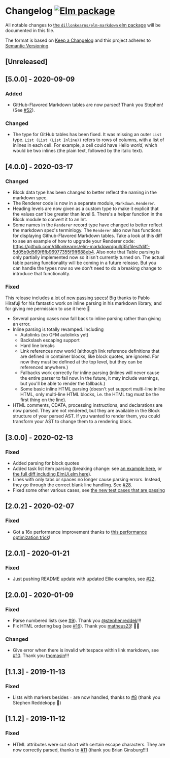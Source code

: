 # Changelog [![Elm package](https://img.shields.io/elm-package/v/dillonkearns/elm-markdown.svg)](https://package.elm-lang.org/packages/dillonkearns/elm-markdown/latest/)

All notable changes to
[the `dillonkearns/elm-markdown` elm package](http://package.elm-lang.org/packages/dillonkearns/elm-markdown/latest)
will be documented in this file.

The format is based on [Keep a Changelog](http://keepachangelog.com/en/1.0.0/)
and this project adheres to [Semantic Versioning](http://semver.org/spec/v2.0.0.html).

## [Unreleased]

## [5.0.0] - 2020-09-09

### Added
- GitHub-Flavored Markdown tables are now parsed! Thank you Stephen! (See [#52](https://github.com/dillonkearns/elm-markdown/pull/52)).

### Changed
- The type for GitHub tables has been fixed. It was missing an outer `List` type. `List (List (List Inline))` refers to
    rows of columns, with a list of inlines in each cell. For example, a cell could have Hello *world*, which would be
    two inlines (the plain text, followed by the italic text).

## [4.0.0] - 2020-03-17

### Changed

- Block data type has been changed to better reflect the naming in the markdown spec.
- The Renderer code is now in a separate module, `Markdown.Renderer`.
- Heading levels are now given as a custom type to make it explicit that the values can't be greater than level 6. There's a helper function in the Block module to convert it to an Int.
- Some names in the `Renderer` record type have changed to better reflect the markdown spec's terminlogy. The `Renderer` also now has functions for displaying Github-Flavored
  Markdown tables. Take a look at this diff to see an example of how to upgrade your Renderer code: https://github.com/dillonkearns/elm-markdown/pull/35/files#diff-5d05b9d569f6fb96977355f9ff688eb4.
  Also note that Table parsing is only partially implemented now so it isn't currently turned on. The actual table parsing functionality will be coming in a future release. But you can handle the types now so we don't need to do a breaking change to introduce that functionality.

### Fixed

This release includes [a lot of new passing specs](https://github.com/dillonkearns/elm-markdown/pull/35/files#diff-3a49125c58477a39487c1c1ef69be134)! Big thanks to Pablo Hirafuji for
his fantastic work on inline parsing in his markdown library, and for giving me
permission to use it here 🙏

- Several parsing cases now fall back to inline parsing rather than giving an error.
- Inline parsing is totally revamped. Including
  - Autolinks (no GFM autolinks yet)
  - Backslash escaping support
  - Hard line breaks
  - Link references now work! (although link reference definitions that are defined in container blocks, like block quotes, are ignored. For now they must be defined at the top level, but they can be referenced anywhere.)
  - Fallbacks work correctly for inline parsing (inlines will never cause the entire parser to fail now. In the future, it may include warnings, but you'll be able to render the fallback.)
  - Some basic inline HTML parsing (doesn't yet support multi-line inline HTML, only multi-line HTML blocks, i.e. the HTML tag must be the first thing on the line).
- HTML comments, CDATA, processing instructions, and declarations are now parsed. They are not rendered, but they are available in the Block structure of your parsed AST. If you wanted to render them, you could transform your AST to change them to a rendering block.

## [3.0.0] - 2020-02-13

### Fixed

- Added parsing for block quotes
- Added task list item parsing (breaking change: see [an example here](https://github.com/dillonkearns/elm-markdown/blob/ed1bbe6f653e77d75a1b86710813a6b3c21a4cec/examples/src/ElmUi.elm#L198-L222), or [the full diff including ElmUi.elm here](https://github.com/dillonkearns/elm-markdown/compare/2.0.2...bc51469?expand=1#diff-5d05b9d569f6fb96977355f9ff688eb4L1-R231)).
- Lines with only tabs or spaces no longer cause parsing errors. Instead, they go through the correct
  blank line handling. See [#28](https://github.com/dillonkearns/elm-markdown/pull/28).
- Fixed some other various cases, see [the new test cases that are passing](https://github.com/dillonkearns/elm-markdown/compare/2.0.2...bc51469?expand=1#diff-3a49125c58477a39487c1c1ef69be134)

## [2.0.2] - 2020-02-07

### Fixed

- Got a 16x performance improvement thanks to
  [this performance optimization trick](https://discourse.elm-lang.org/t/performance-optimization/5105)!

## [2.0.1] - 2020-01-21

### Fixed

- Just pushing README update with updated Ellie examples, see [#22](https://github.com/dillonkearns/elm-markdown/issues/22).

## [2.0.0] - 2020-01-09

### Fixed

- Parse numbered lists (see [#9](https://github.com/dillonkearns/elm-markdown/pull/9)). Thank you [@stephenreddek](https://github.com/stephenreddek)!!!
- Fix HTML ordering bug (see [#16](https://github.com/dillonkearns/elm-markdown/pull/16)). Thank you [matheus23](https://github.com/matheus23)! 🎉🙏

### Changed

- Give error when there is invalid whitespace within link markdown, see [#10](https://github.com/dillonkearns/elm-markdown/pull/10). Thank you [thomasin](https://github.com/thomasin)!!!

## [1.1.3] - 2019-11-13

### Fixed

- Lists with markers besides `-` are now handled, thanks to
  [#8](https://github.com/dillonkearns/elm-markdown/pull/8) (thank you Stephen Reddekopp 🙏)

## [1.1.2] - 2019-11-12

### Fixed

- HTML attributes were cut short with certain escape characters. They are now correctly parsed, thanks to
  [#11](https://github.com/dillonkearns/elm-markdown/pull/11) (thank you Brian Ginsburg!!!)
